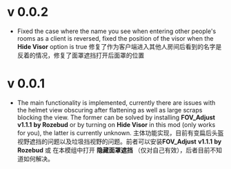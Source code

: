 # v 0.0.2

- Fixed the case where the name you see when entering other people's rooms as a client is reversed, fixed the position of the visor when the **Hide Visor** option is true
  修复了作为客户端进入其他人房间后看到的名字是反着的情况，修复了面罩遮挡打开后面罩的位置

# v 0.0.1

- The main functionality is implemented, currently there are issues with the helmet view obscuring after flattening as well as large scraps blocking the view. The former can be solved by installing **FOV_Adjust** **v1.1.1** **by Rozebud** or by turning on **Hide Visor** in this mod (only works for you), the latter is currently unknown.
  主体功能实现，目前有变扁后头盔视野遮挡的问题以及垃圾挡视野的问题。前者可以安装**FOV_Adjust** **v1.1.1** **by Rozebud** 或 在本模组中打开 **隐藏面罩遮挡** （仅对自己有效），后者目前不知道如何解决。